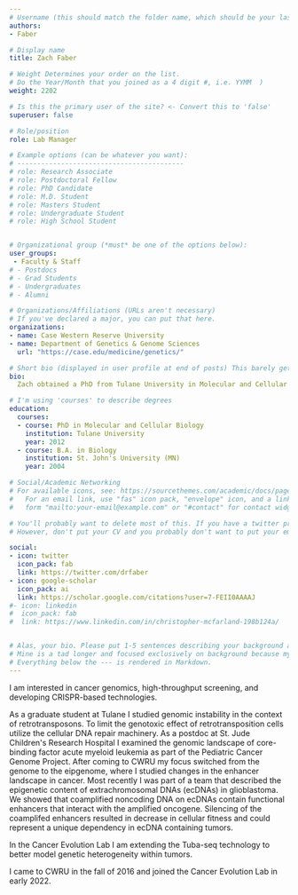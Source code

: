 ```yaml
---
# Username (this should match the folder name, which should be your last name)
authors:
- Faber

# Display name
title: Zach Faber

# Weight Determines your order on the list. 
# Do the Year/Month that you joined as a 4 digit #, i.e. YYMM  )
weight: 2202

# Is this the primary user of the site? <- Convert this to 'false'
superuser: false

# Role/position
role: Lab Manager 

# Example options (can be whatever you want):
# ------------------------------------------
# role: Research Associate
# role: Postdoctoral Fellow
# role: PhD Candidate
# role: M.D. Student
# role: Masters Student
# role: Undergraduate Student
# role: High School Student


# Organizational group (*must* be one of the options below):
user_groups:
 - Faculty & Staff
# - Postdocs
# - Grad Students
# - Undergraduates 
# - Alumni

# Organizations/Affiliations (URLs aren't necessary)
# If you've declared a major, you can put that here. 
organizations:
- name: Case Western Reserve University
- name: Department of Genetics & Genome Sciences
  url: "https://case.edu/medicine/genetics/"

# Short bio (displayed in user profile at end of posts) This barely gets used, so don't bother. 
bio: 
  Zach obtained a PhD from Tulane University in Molecular and Cellular Biology and did his Postdoctoral training at St. Jude Children's Research Hospital.

# I'm using 'courses' to describe degrees
education:
  courses:
  - course: PhD in Molecular and Cellular Biology
    institution: Tulane University
    year: 2012
  - course: B.A. in Biology
    institution: St. John's University (MN)
    year: 2004

# Social/Academic Networking
# For available icons, see: https://sourcethemes.com/academic/docs/page-builder/#icons
#   For an email link, use "fas" icon pack, "envelope" icon, and a link in the
#   form "mailto:your-email@example.com" or "#contact" for contact widget.

# You'll probably want to delete most of this. If you have a twitter presence or active linkedin/githup, please add.
# However, don't put your CV and you probably don't want to put your email, unless you're ready for a bit of spam. 

social:
- icon: twitter
  icon_pack: fab
  link: https://twitter.com/drfaber
- icon: google-scholar
  icon_pack: ai
  link: https://scholar.google.com/citations?user=7-FEII0AAAAJ
#- icon: linkedin
#  icon_pack: fab
#  link: https://www.linkedin.com/in/christopher-mcfarland-198b124a/


# Alas, your bio. Please put 1-5 sentences describing your background and 1-5 sentences describing your interests.
# Mine is a tad longer and focused exclusively on background because my research interests are elsewhere on the site.
# Everything below the --- is rendered in Markdown. 
---
```


I am interested in cancer genomics, high-throughput screening, and developing CRISPR-based technologies.

<!--more--> 
<!--- The line above ends your frontpage summary. If your bio is 3 sentences or less, just remove it (you don't need a 'read more'). -->

As a graduate student at Tulane I studied genomic instability in the context of retrotransposons. To limit the genotoxic effect of retrotransposition cells utilize the cellular DNA repair machinery. As a postdoc at St. Jude
Children's Research Hospital I examined the genomic landscape of core-binding factor acute myeloid leukemia as part of the Pediatric Cancer Genome Project. After coming to CWRU my focus switched from the genome to the eipgenome,
where I studied changes in the enhancer landscape in cancer. Most recently I was part of a team that described the epigenetic content of extrachromosomal DNAs (ecDNAs) in glioblastoma. We showed that coamplified noncoding DNA on ecDNAs
contain functional enhancers that interact with the amplified oncogene. Silencing of the coamplifed enhancers resulted in decrease in cellular fitness and could represent a unique dependency in ecDNA containing tumors.

In the Cancer Evolution Lab I am extending the Tuba-seq technology to better model genetic heterogeneity within tumors.

I came to CWRU in the fall of 2016 and joined the Cancer Evolution Lab in early 2022.
